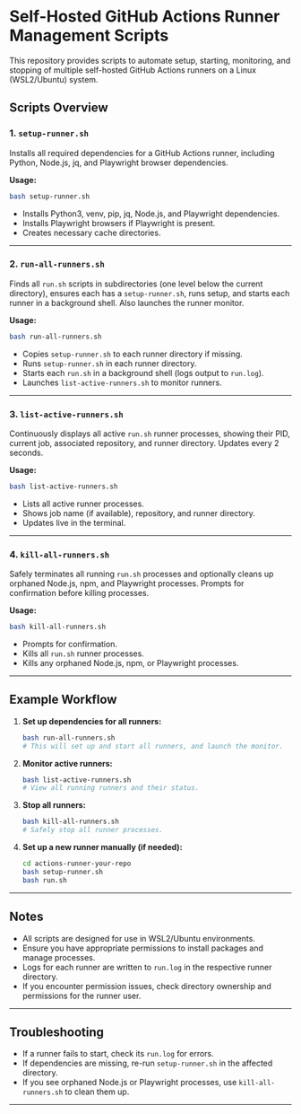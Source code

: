 # Self-Hosted GitHub Actions Runner Management Scripts

This repository provides scripts to automate setup, starting, monitoring, and stopping of multiple self-hosted GitHub Actions runners on a Linux (WSL2/Ubuntu) system.

## Scripts Overview

### 1. `setup-runner.sh`
Installs all required dependencies for a GitHub Actions runner, including Python, Node.js, jq, and Playwright browser dependencies.

**Usage:**
```bash
bash setup-runner.sh
```
- Installs Python3, venv, pip, jq, Node.js, and Playwright dependencies.
- Installs Playwright browsers if Playwright is present.
- Creates necessary cache directories.

---

### 2. `run-all-runners.sh`
Finds all `run.sh` scripts in subdirectories (one level below the current directory), ensures each has a `setup-runner.sh`, runs setup, and starts each runner in a background shell. Also launches the runner monitor.

**Usage:**
```bash
bash run-all-runners.sh
```
- Copies `setup-runner.sh` to each runner directory if missing.
- Runs `setup-runner.sh` in each runner directory.
- Starts each `run.sh` in a background shell (logs output to `run.log`).
- Launches `list-active-runners.sh` to monitor runners.

---

### 3. `list-active-runners.sh`
Continuously displays all active `run.sh` runner processes, showing their PID, current job, associated repository, and runner directory. Updates every 2 seconds.

**Usage:**
```bash
bash list-active-runners.sh
```
- Lists all active runner processes.
- Shows job name (if available), repository, and runner directory.
- Updates live in the terminal.

---

### 4. `kill-all-runners.sh`
Safely terminates all running `run.sh` processes and optionally cleans up orphaned Node.js, npm, and Playwright processes. Prompts for confirmation before killing processes.

**Usage:**
```bash
bash kill-all-runners.sh
```
- Prompts for confirmation.
- Kills all `run.sh` runner processes.
- Kills any orphaned Node.js, npm, or Playwright processes.

---

## Example Workflow

1. **Set up dependencies for all runners:**
   ```bash
   bash run-all-runners.sh
   # This will set up and start all runners, and launch the monitor.
   ```

2. **Monitor active runners:**
   ```bash
   bash list-active-runners.sh
   # View all running runners and their status.
   ```

3. **Stop all runners:**
   ```bash
   bash kill-all-runners.sh
   # Safely stop all runner processes.
   ```

4. **Set up a new runner manually (if needed):**
   ```bash
   cd actions-runner-your-repo
   bash setup-runner.sh
   bash run.sh
   ```

---

## Notes
- All scripts are designed for use in WSL2/Ubuntu environments.
- Ensure you have appropriate permissions to install packages and manage processes.
- Logs for each runner are written to `run.log` in the respective runner directory.
- If you encounter permission issues, check directory ownership and permissions for the runner user.

---

## Troubleshooting
- If a runner fails to start, check its `run.log` for errors.
- If dependencies are missing, re-run `setup-runner.sh` in the affected directory.
- If you see orphaned Node.js or Playwright processes, use `kill-all-runners.sh` to clean them up.

---
